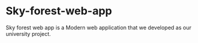 # Sky-forest-web-app
Sky forest web app is a Modern web application that we developed as our university project. 
